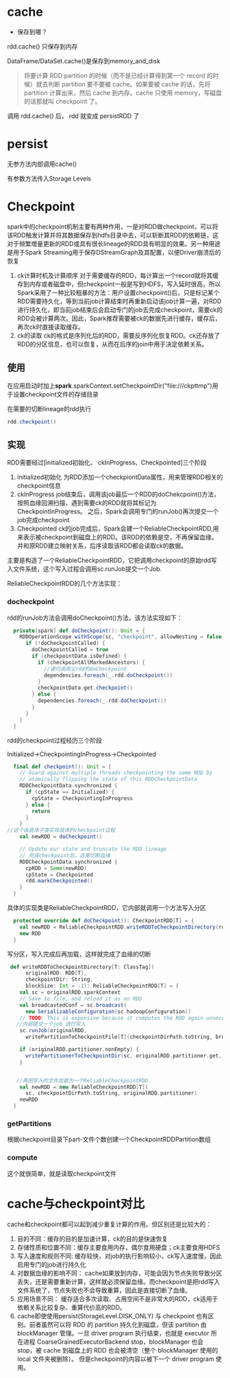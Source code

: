# cache

- 保存到哪？ 

rdd.cache() 只保存到内存

DataFrame/DataSet.cache()是保存到memory_and_disk



>  将要计算 RDD partition 的时候（而不是已经计算得到第一个 record 的时候）就去判断 partition 要不要被 cache。如果要被 cache 的话，先将 partition 计算出来，然后 cache 到内存。cache 只使用 memory，写磁盘的话那就叫 checkpoint 了。

调用 rdd.cache() 后， rdd 就变成 persistRDD 了



# persist

无参方法内部调用cache()

有参数方法传入Storage Levels



# Checkpoint

spark中的checkpoint机制主要有两种作用，一是对RDD做checkpoint，可以将该RDD触发计算并将其数据保存到hdfs目录中去，可以斩断其RDD的依赖链，这对于频繁增量更新的RDD或具有很长lineage的RDD具有明显的效果。另一种用途是用于Spark Streaming用于保存DStreamGraph及其配置，以便Driver崩溃后的恢复

1. ck计算时机及计算顺序
   对于需要缓存的RDD，每计算出一个record就将其缓存到内存或者磁盘中，但checkpoint一般是写到HDFS，写入延时很高，所以Spark采用了一种比较粗暴的方法：用户设置checkpoint()后，只是标记某个RDD需要持久化，等到当前job计算结束时再重新启动该job计算一遍，对RDD进行持久化，即当前job结束后会启动专门的job去完成checkpoint，需要ck的RDD会被计算两次。因此，Spark推荐需要被ck的数据先进行缓存，缓存后，再次ck时直接读取缓存。
2. ck的读取
   ck的格式是序列化后的RDD，需要反序列化恢复RDD。ck还存放了RDD的分区信息，也可以恢复，从而在后序的join中用于决定依赖关系。

## 使用

在应用启动时加上**spark**.sparkContext.setCheckpointDir("file:///ckpttmp")用于设置checkpoint文件的存储目录

在需要的切断lineage的rdd执行

```scala
rdd.checkpoint()
```

## 实现

RDD需要经过[initialized初始化、 ckInProgress、Checkpointed]三个阶段

1. initialized初始化
   为RDD添加一个checkpiontData属性，用来管理RDD相关的checkpoint信息
2. ckInProgress
   job结束后，调用该job最后一个RDD的doChekcpoint()方法，按照血缘回溯扫描，遇到需要ck的RDD就将其标记为CheckpointInProgress。 之后，Spark会调用专门的runJob()再次提交一个job完成checkpoint
3. Checkpointed
   ck的job完成后，Spark会建一个ReliableCheckpointRDD,用来表示被checkpoint到磁盘上的RDD。该RDD的依赖是空，不再保留血缘。并和原RDD建立映射关系，后序读取该RDD都会读取ck的数据。

主要是构造了一个ReliableCheckpointRDD，它把调用checkpoint的原始rdd写入文件系统，这个写入过程会调用sc.runJob提交一个Job.

ReliableCheckpointRDD的几个方法实现：

### docheckpoint

rdd的runJob方法会调用doCheckpoint()方法，该方法实现如下：

```scala
  private[spark] def doCheckpoint(): Unit = {
    RDDOperationScope.withScope(sc, "checkpoint", allowNesting = false, ignoreParent = true) {
      if (!doCheckpointCalled) {
        doCheckpointCalled = true
        if (checkpointData.isDefined) {
          if (checkpointAllMarkedAncestors) {
            //递归调用父rdd的doCheckpoint
            dependencies.foreach(_.rdd.doCheckpoint())
          }
          checkpointData.get.checkpoint()
        } else {
          dependencies.foreach(_.rdd.doCheckpoint())
        }
      }
    }
  }
```



rdd的checkpoint过程经历三个阶段

Initialized->CheckpointingInProgress->Checkpointed 

```scala
  final def checkpoint(): Unit = {
    // Guard against multiple threads checkpointing the same RDD by
    // atomically flipping the state of this RDDCheckpointData
    RDDCheckpointData.synchronized {
      if (cpState == Initialized) {
        cpState = CheckpointingInProgress
      } else {
        return
      }
    }
//这个由具体子类实现具体的checkpoint过程
    val newRDD = doCheckpoint()

    // Update our state and truncate the RDD lineage
    // 完成checkpoint后，这里切断血缘
    RDDCheckpointData.synchronized {
      cpRDD = Some(newRDD)
      cpState = Checkpointed
      rdd.markCheckpointed()
    }
  }
```

具体的实现类是ReliableCheckpointRDD，它内部就调用一个方法写入分区

```scala
  protected override def doCheckpoint(): CheckpointRDD[T] = {
    val newRDD = ReliableCheckpointRDD.writeRDDToCheckpointDirectory(rdd, cpDir)
    new RDD
  }
```

写分区，写入完成后再加载，这样就完成了血缘的切断

```scala
 def writeRDDToCheckpointDirectory[T: ClassTag](
      originalRDD: RDD[T],
      checkpointDir: String,
      blockSize: Int = -1): ReliableCheckpointRDD[T] = {
    val sc = originalRDD.sparkContext
    // Save to file, and reload it as an RDD
    val broadcastedConf = sc.broadcast(
      new SerializableConfiguration(sc.hadoopConfiguration))
    // TODO: This is expensive because it computes the RDD again unnecessarily (SPARK-8582)
   //内部提交一个job 进行写入
    sc.runJob(originalRDD,
      writePartitionToCheckpointFile[T](checkpointDirPath.toString, broadcastedConf) _)

    if (originalRDD.partitioner.nonEmpty) {
      writePartitionerToCheckpointDir(sc, originalRDD.partitioner.get, checkpointDirPath)
    }


   //再把写入的文件加载为一个ReliableCheckpointRDD
    val newRDD = new ReliableCheckpointRDD[T](
      sc, checkpointDirPath.toString, originalRDD.partitioner)
    newRDD
  }
```



### getPartitions

根据checkpoint目录下part-文件个数创建一个CheckpointRDDPartition数组

### compute

这个就很简单，就是读取checkpoint文件

# cache与checkpoint对比

cache和checkpoint都可以起到减少重复计算的作用。但区别还是比较大的：

1. 目的不同：缓存的目的是加速计算，ck的目的是快速恢复
1. 存储性质和位置不同：缓存主要食用内存，偶尔食用硬盘；ck主要食用HDFS
1. 写入速度和规则不同: 缓存较快，对job的执行影响较小，ck写入速度慢，因此启用专门的job进行持久化
1. 对数据血缘的影响不同： cache如果放到内存，可能会因为节点失败导致分区丢失，还是需要重新计算，这样就必须保留血缘。而checkpoint是把rdd写入文件系统了，节点失败也不会导致重算，因此是直接切断了血缘。
1. 应用场景不同： 缓存适合多次读取、占用空间不是非常大的RDD，ck适用于依赖关系比较复杂、重算代价高的RDD。
2. cache即使使用persist(StorageLevel.DISK_ONLY) 与 checkpoint 也有区别。前者虽然可以将 RDD 的 partition 持久化到磁盘，但该 partition 由 blockManager 管理。一旦 driver program 执行结束，也就是 executor 所在进程 CoarseGrainedExecutorBackend stop，blockManager 也会 stop，被 cache 到磁盘上的 RDD 也会被清空（整个 blockManager 使用的 local 文件夹被删除）。 但是checkpoint的内容以被下一个 driver program 使用。